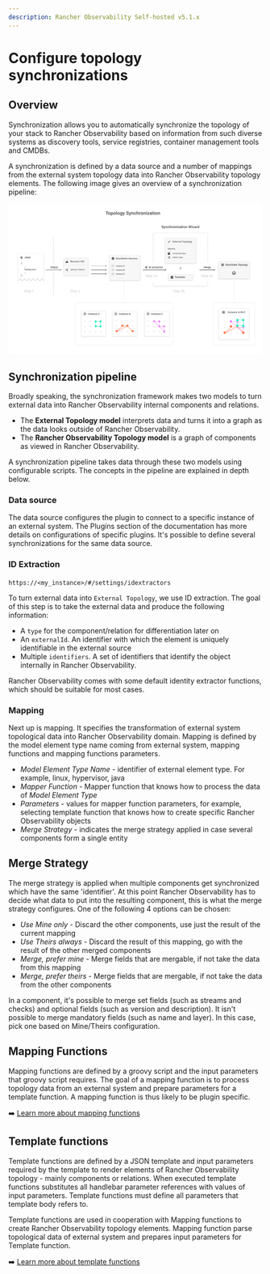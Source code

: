 ```yaml
---
description: Rancher Observability Self-hosted v5.1.x 
---
```


# Configure topology synchronizations

## Overview

Synchronization allows you to automatically synchronize the topology of your stack to Rancher Observability based on information from such diverse systems as discovery tools, service registries, container management tools and CMDBs.

A synchronization is defined by a data source and a number of mappings from the external system topology data into Rancher Observability topology elements. The following image gives an overview of a synchronization pipeline:

![](../../.gitbook/assets/topology_synchronization.png)

## Synchronization pipeline

Broadly speaking, the synchronization framework makes two models to turn external data into Rancher Observability internal components and relations.

* The **External Topology model** interprets data and turns it into a graph as the data looks outside of Rancher Observability. 
* The **Rancher Observability Topology model** is a graph of components as viewed in Rancher Observability. 

A synchronization pipeline takes data through these two models using configurable scripts. The concepts in the pipeline are explained in depth below.

### Data source

The data source configures the plugin to connect to a specific instance of an external system. The Plugins section of the documentation has more details on configurations of specific plugins. It's possible to define several synchronizations for the same data source.

### ID Extraction

`https://<my_instance>/#/settings/idextractors`

To turn external data into `External Topology`, we use ID extraction. The goal of this step is to take the external data and produce the following information:

* A `type` for the component/relation for differentiation later on
* An `externalId`. An identifier with which the element is uniquely identifiable in the external source
* Multiple `identifiers`. A set of identifiers that identify the object internally in Rancher Observability.

Rancher Observability comes with some default identity extractor functions, which should be suitable for most cases.

### Mapping

Next up is mapping. It specifies the transformation of external system topological data into Rancher Observability domain. Mapping is defined by the model element type name coming from external system, mapping functions and mapping functions parameters.

* _Model Element Type Name_ - identifier of external element type. For example, linux, hypervisor, java
* _Mapper Function_ - Mapper function that knows how to process the data of _Model Element Type_
* _Parameters_ - values for mapper function parameters, for example, selecting template function that knows how to create specific Rancher Observability objects
* _Merge Strategy_ - indicates the merge strategy applied in case several components form a single entity

## Merge Strategy

The merge strategy is applied when multiple components get synchronized which have the same 'identifier'. At this point Rancher Observability has to decide what data to put into the resulting component, this is what the merge strategy configures. One of the following 4 options can be chosen:

* _Use Mine only_ - Discard the other components, use just the result of the current mapping
* _Use Theirs always_ - Discard the result of this mapping, go with the result of the other merged components
* _Merge, prefer mine_ - Merge fields that are mergable, if not take the data from this mapping
* _Merge, prefer theirs_ - Merge fields that are mergable, if not take the data from the other components

In a component, it's possible to merge set fields \(such as streams and checks\) and optional fields \(such as version and description\). It isn't possible to merge mandatory fields \(such as name and layer\). In this case, pick one based on Mine/Theirs configuration.

## Mapping Functions

Mapping functions are defined by a groovy script and the input parameters that groovy script requires. The goal of a mapping function is to process topology data from an external system and prepare parameters for a template function. A mapping function is thus likely to be plugin specific.

➡️ [Learn more about mapping functions](/develop/developer-guides/custom-functions/mapping-functions.md)

## Template functions

Template functions are defined by a JSON template and input parameters required by the template to render elements of Rancher Observability topology - mainly components or relations. When executed template functions substitutes all handlebar parameter references with values of input parameters. Template functions must define all parameters that template body refers to.

Template functions are used in cooperation with Mapping functions to create Rancher Observability topology elements. Mapping function parse topological data of external system and prepares input parameters for Template function.

➡️ [Learn more about template functions](/develop/developer-guides/custom-functions/template-functions.md)


